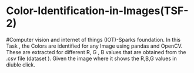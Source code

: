 # Color-Identification-in-Images(TSF-2)
#Computer vision and internet of things (IOT)-Sparks foundation.
In this Task , the Colors are identified for any Image using pandas and OpenCV.  
These are extracted for different R, G , B values that are obtained from the .csv file (dataset ).
Given the  image where it shows the R,B,G values in diuble click.

